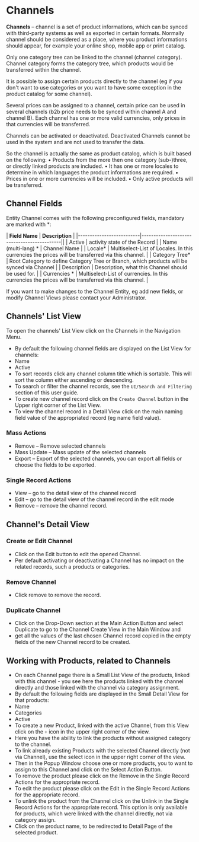 # Channels

**Channels** – channel is a set of product informations, which can be synced with third-party systems as well as exported in certain formats. Normally channel should be considered as a place, where you product informations should appear, for example your online shop, mobile app or print catalog.

Only one category tree can be linked to the channel (channel category). Channel category forms the category tree, which products would be transferred within the channel.

It is possible to assign certain products directly to the channel (eg if you don't want to use categories or you want to have some exception in the product catalog for some channel).

Several prices can be assigned to a channel, certain price can be used in several channels (b2b price needs to be synced within channel A and channel B). Each channel has one or more valid currencies, only prices in that currencies will be transferred.

Channels can be activated or deactivated. Deactivated Channels cannot be used in the system and are not used to transfer the data.

So the channel is actually the same as product catalog, which is built based on the following:
•	Products from the more then one category (sub-)three, or directly linked products are included.
•	It has one or more locales to determine in which languages the product informations are required.
•	Prices in one or more currencies will be included.
•	Only active products will be transferred.


## Channel Fields

Entity Channel comes with the following preconfigured fields, mandatory are marked with *:

| **Field Name**           | **Description**                            |
|--------------------------|--------------------------------------------||
| Active       | activity state of the Record                 |
| Name (multi-lang) * | Channel Name                   |
| Locale*       | Multiselect-List of Locales. In this currencies the prices will be transferred via this channel. |
| Category Tree*       | Root Category to define Category Tree or Branch, which products will be synced via Channel |
| Description     | Description, what this Channel should be used for.     |
| Currencies *    | Multiselect-List of currencies. In this currencies the prices will be transferred via this channel. |

If you want to make changes to the Channel Entity, eg add new fields, or modify Channel Views please contact your Administrator.

## Channels' List View

To open the channels' List View click on the Channels in the Navigation Menu.

- By default the following channel fields are displayed on the List View for channels:
 - Name
 - Active
- To sort records click any channel column title which is sortable. This will sort the column either ascending or descending. 
- To search or filter the channel records, see the `UI/Search and Filtering` section of this user guide.
- To create new channel record click on the `Create Channel` button in the Upper right corner of the List View.
- To view the channel record in a Detail View click on the main naming field value of the appropriated record (eg name field value).

### Mass Actions

- Remove – Remove selected channels
- Mass Update – Mass update of the selected channels
- Export – Export of the selected channels, you can export all fields or choose the fields to be exported.

### Single Record Actions

- View – go to the detail view of the channel record
- Edit – go to the detail view of the channel record in the edit mode
- Remove – remove the channel record.

## Channel's Detail View

### Create or Edit Channel

- Click on the Edit button to edit the opened Channel.
- Per default activating or deactivating a Channel has no impact on the related records, such a products or categories.

### Remove Channel

- Click remove to remove the record.

### Duplicate Channel

- Click on the Drop-Down section at the Main Action Button and select Duplicate to go to the Channel Create View in the Main Window and 
- get all the values of the last chosen Channel record copied in the empty fields of the new Channel record to be created.

## Working with Products, related to Channels

- On each Channel page there is a Small List View of the products, linked with this channel - you see here the products linked with the channel directly and those linked with the channel via category assignment.
- By default the following fields are displayed in the Small Detail View for that products:
 - Name
 - Categories
 - Active
- To create a new Product, linked with the active Channel, from this View click on the `+` icon in the upper right corner of the view.
- Here you have the ability to link the products without assigned category to the channel.
- To link already existing Products with the selected Channel directly (not via Channel), use the select icon in the upper right corner of the view. 
 - Then in the Popup Window choose one or more products, you to want to assign to this Channel and click on the Select Action Button. 
- To remove the product please click on the Remove in the Single Record Actions for the appropriate record.
- To edit the product please click on the Edit in the Single Record Actions for the appropriate record.
- To unlink the product from the Channel click on the Unlink in the Single Record Actions for the appropriate record. This option is only available for products, which were linked with the channel directly, not via category assign.
- Click on the product name, to be redirected to Detail Page of the selected product.
